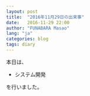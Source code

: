 ```yaml
---
layout: post
title:  "2016年11月29日の出来事"
date:   2016-11-29 22:00
author: "FUNABARA Masao"
lang: "ja"
categories: blog
tags: diary
---
```


本日は、

* システム開発

を行いました。
